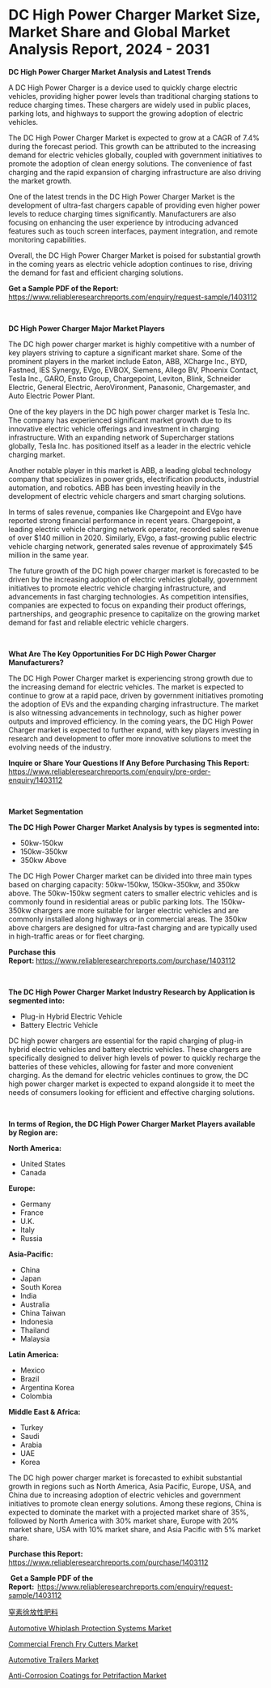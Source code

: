 <p><h1>DC High Power Charger Market Size, Market Share and Global Market Analysis Report, 2024 - 2031</h1></p><p><strong>DC High Power Charger Market Analysis and Latest Trends</strong></p>
<p><p>A DC High Power Charger is a device used to quickly charge electric vehicles, providing higher power levels than traditional charging stations to reduce charging times. These chargers are widely used in public places, parking lots, and highways to support the growing adoption of electric vehicles.</p><p>The DC High Power Charger Market is expected to grow at a CAGR of 7.4% during the forecast period. This growth can be attributed to the increasing demand for electric vehicles globally, coupled with government initiatives to promote the adoption of clean energy solutions. The convenience of fast charging and the rapid expansion of charging infrastructure are also driving the market growth.</p><p>One of the latest trends in the DC High Power Charger Market is the development of ultra-fast chargers capable of providing even higher power levels to reduce charging times significantly. Manufacturers are also focusing on enhancing the user experience by introducing advanced features such as touch screen interfaces, payment integration, and remote monitoring capabilities.</p><p>Overall, the DC High Power Charger Market is poised for substantial growth in the coming years as electric vehicle adoption continues to rise, driving the demand for fast and efficient charging solutions.</p></p>
<p><strong>Get a Sample PDF of the Report:&nbsp;</strong> <a href="https://www.reliableresearchreports.com/enquiry/request-sample/1403112">https://www.reliableresearchreports.com/enquiry/request-sample/1403112</a></p>
<p>&nbsp;</p>
<p><strong>DC High Power Charger Major Market Players</strong></p>
<p><p>The DC high power charger market is highly competitive with a number of key players striving to capture a significant market share. Some of the prominent players in the market include Eaton, ABB, XCharge Inc., BYD, Fastned, IES Synergy, EVgo, EVBOX, Siemens, Allego BV, Phoenix Contact, Tesla Inc., GARO, Ensto Group, Chargepoint, Leviton, Blink, Schneider Electric, General Electric, AeroVironment, Panasonic, Chargemaster, and Auto Electric Power Plant.</p><p>One of the key players in the DC high power charger market is Tesla Inc. The company has experienced significant market growth due to its innovative electric vehicle offerings and investment in charging infrastructure. With an expanding network of Supercharger stations globally, Tesla Inc. has positioned itself as a leader in the electric vehicle charging market.</p><p>Another notable player in this market is ABB, a leading global technology company that specializes in power grids, electrification products, industrial automation, and robotics. ABB has been investing heavily in the development of electric vehicle chargers and smart charging solutions.</p><p>In terms of sales revenue, companies like Chargepoint and EVgo have reported strong financial performance in recent years. Chargepoint, a leading electric vehicle charging network operator, recorded sales revenue of over $140 million in 2020. Similarly, EVgo, a fast-growing public electric vehicle charging network, generated sales revenue of approximately $45 million in the same year.</p><p>The future growth of the DC high power charger market is forecasted to be driven by the increasing adoption of electric vehicles globally, government initiatives to promote electric vehicle charging infrastructure, and advancements in fast charging technologies. As competition intensifies, companies are expected to focus on expanding their product offerings, partnerships, and geographic presence to capitalize on the growing market demand for fast and reliable electric vehicle chargers.</p></p>
<p>&nbsp;</p>
<p><strong>What Are The Key Opportunities For DC High Power Charger Manufacturers?</strong></p>
<p><p>The DC High Power Charger market is experiencing strong growth due to the increasing demand for electric vehicles. The market is expected to continue to grow at a rapid pace, driven by government initiatives promoting the adoption of EVs and the expanding charging infrastructure. The market is also witnessing advancements in technology, such as higher power outputs and improved efficiency. In the coming years, the DC High Power Charger market is expected to further expand, with key players investing in research and development to offer more innovative solutions to meet the evolving needs of the industry.</p></p>
<p><strong>Inquire or Share Your Questions If Any Before Purchasing This Report:</strong> <a href="https://www.reliableresearchreports.com/enquiry/pre-order-enquiry/1403112">https://www.reliableresearchreports.com/enquiry/pre-order-enquiry/1403112</a></p>
<p>&nbsp;</p>
<p><strong>Market Segmentation</strong></p>
<p><strong>The DC High Power Charger Market Analysis by types is segmented into:</strong></p>
<p><ul><li>50kw-150kw</li><li>150kw-350kw</li><li>350kw Above</li></ul></p>
<p><p>The DC High Power Charger market can be divided into three main types based on charging capacity: 50kw-150kw, 150kw-350kw, and 350kw above. The 50kw-150kw segment caters to smaller electric vehicles and is commonly found in residential areas or public parking lots. The 150kw-350kw chargers are more suitable for larger electric vehicles and are commonly installed along highways or in commercial areas. The 350kw above chargers are designed for ultra-fast charging and are typically used in high-traffic areas or for fleet charging.</p></p>
<p><strong>Purchase this Report:&nbsp;</strong><a href="https://www.reliableresearchreports.com/purchase/1403112">https://www.reliableresearchreports.com/purchase/1403112</a></p>
<p>&nbsp;</p>
<p><strong>The DC High Power Charger Market Industry Research by Application is segmented into:</strong></p>
<p><ul><li>Plug-in Hybrid Electric Vehicle</li><li>Battery Electric Vehicle</li></ul></p>
<p><p>DC high power chargers are essential for the rapid charging of plug-in hybrid electric vehicles and battery electric vehicles. These chargers are specifically designed to deliver high levels of power to quickly recharge the batteries of these vehicles, allowing for faster and more convenient charging. As the demand for electric vehicles continues to grow, the DC high power charger market is expected to expand alongside it to meet the needs of consumers looking for efficient and effective charging solutions.</p></p>
<p>&nbsp;</p>
<p><strong>In terms of Region, the DC High Power Charger Market Players available by Region are:</strong></p>
<p>
    <p> <strong> North America: </strong>
        <ul>
            <li>United States</li>
            <li>Canada</li>
        </ul>
        </p> 
    <p> <strong> Europe: </strong>
        <ul>
            <li>Germany</li>
            <li>France</li>
            <li>U.K.</li>
            <li>Italy</li>
            <li>Russia</li>
        </ul>
        </p> 
    <p> <strong> Asia-Pacific: </strong>
        <ul>
            <li>China</li>
            <li>Japan</li>
            <li>South Korea</li>
            <li>India</li>
            <li>Australia</li>
            <li>China Taiwan</li>
            <li>Indonesia</li>
            <li>Thailand</li>
            <li>Malaysia</li>
        </ul>
        </p> 
    <p> <strong> Latin America: </strong>
        <ul>
            <li>Mexico</li>
            <li>Brazil</li>
            <li>Argentina Korea</li>
            <li>Colombia</li>
        </ul>
        </p> 
    <p> <strong> Middle East & Africa: </strong>
        <ul>
            <li>Turkey</li>
            <li>Saudi</li>
            <li>Arabia</li>
            <li>UAE</li>
            <li>Korea</li>
        </ul>
    </p>
    </p>
<p><p>The DC high power charger market is forecasted to exhibit substantial growth in regions such as North America, Asia Pacific, Europe, USA, and China due to increasing adoption of electric vehicles and government initiatives to promote clean energy solutions. Among these regions, China is expected to dominate the market with a projected market share of 35%, followed by North America with 30% market share, Europe with 20% market share, USA with 10% market share, and Asia Pacific with 5% market share.</p></p>
<p><strong>Purchase this Report: </strong><a href="https://www.reliableresearchreports.com/purchase/1403112">https://www.reliableresearchreports.com/purchase/1403112</a></p>
<p>&nbsp;<strong>Get a Sample PDF of the Report:&nbsp;&nbsp;</strong><a href="https://www.reliableresearchreports.com/enquiry/request-sample/1403112">https://www.reliableresearchreports.com/enquiry/request-sample/1403112</a></p>
<p><strong></strong></p>
<p><p><a href="https://medium.com/@tanyaali3/%E7%AA%92%E7%B4%A0%E3%82%B9%E3%83%AD%E3%83%BC%E3%83%AA%E3%83%AA%E3%83%BC%E3%82%B9%E8%82%A5%E6%96%99%E5%B8%82%E5%A0%B4%E3%81%AE%E8%A6%8F%E6%A8%A1%E3%81%AF-%E3%82%B0%E3%83%AD%E3%83%BC%E3%83%90%E3%83%AB%E7%94%A3%E6%A5%AD%E3%81%AB%E3%81%8A%E3%81%91%E3%82%8B%E6%9C%80%E8%89%AF%E3%81%AE%E3%83%9E%E3%83%BC%E3%82%B1%E3%83%86%E3%82%A3%E3%83%B3%E3%82%B0%E3%83%81%E3%83%A3%E3%83%8D%E3%83%AB%E3%82%92%E7%A4%BA%E3%81%97%E3%81%A6%E3%81%84%E3%81%BE%E3%81%99-d702b87fc35e">窒素徐放性肥料</a></p><p><a href="https://zircon-bluebell-299.notion.site/Global-Automotive-Whiplash-Protection-Systems-Market-Size-and-Market-Trends-Insights-and-Projection-4cb08296708440d28486b2a453b1268a">Automotive Whiplash Protection Systems Market</a></p><p><a href="https://view.publitas.com/reportprime-1/commercial-french-fry-cutters-market-size-market-trends-and-growth-outlook-forecasted-for-period-from-2024-to-2031/">Commercial French Fry Cutters Market</a></p><p><a href="https://view.publitas.com/reportprime-1/automotive-trailers-market-research-report-unlocks-analysis-on-the-market-financial-status-market-size-and-market-revenue-upto-2031/">Automotive Trailers Market</a></p><p><a href="https://natural-crush-b99.notion.site/Anti-Corrosion-Coatings-for-Petrifaction-Market-A-Comprehensive-Report-of-its-Market-Share-Growth-5ab406e6c9a8463e83716f065943708d">Anti-Corrosion Coatings for Petrifaction Market</a></p></p>